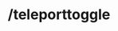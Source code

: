 ---
command:
  added: Pre-0.2.7
  aliases:
  - tptoggle
  - toggletp
  configuration: []
  description: Toggles teleportation.
  permissions:
  - rcmds.teleporttoggle
  - rcmds.tpoverride
  supports: {}
  usage: /teleporttoggle
layout: command
title: /teleporttoggle
---
